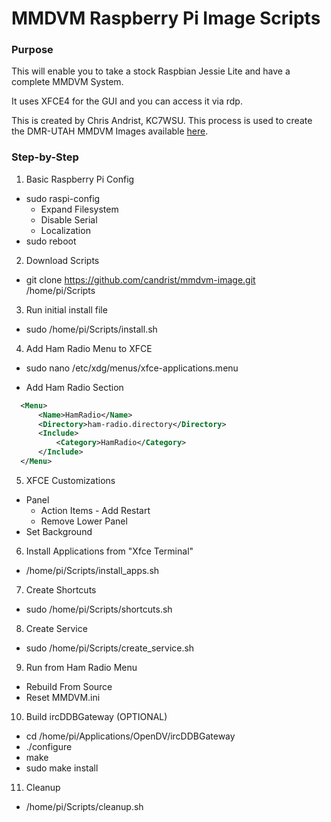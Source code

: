 # MMDVM Raspberry Pi Image Scripts

### Purpose
This will enable you to take a stock Raspbian Jessie Lite and have a complete MMDVM System.

It uses XFCE4 for the GUI and you can access it via rdp.

This is created by Chris Andrist, KC7WSU. This process is used to create the DMR-UTAH MMDVM Images available [here](http://www.dmr-utah.net/support/mmdvm/images/).

### Step-by-Step
1. Basic Raspberry Pi Config
  - sudo raspi-config
    - Expand Filesystem
    - Disable Serial
    - Localization
 - sudo reboot

2. Download Scripts
  - git clone https://github.com/candrist/mmdvm-image.git /home/pi/Scripts

3. Run initial install file
  - sudo /home/pi/Scripts/install.sh

4. Add Ham Radio Menu to XFCE

  - sudo nano /etc/xdg/menus/xfce-applications.menu

  - Add Ham Radio Section

  ```xml
    <Menu>
        <Name>HamRadio</Name>
        <Directory>ham-radio.directory</Directory>
        <Include>
            <Category>HamRadio</Category>
        </Include>
    </Menu>
  ```

5. XFCE Customizations
  - Panel
    - Action Items - Add Restart
    - Remove Lower Panel
  - Set Background

6. Install Applications from  "Xfce Terminal"
  - /home/pi/Scripts/install_apps.sh
  
7. Create Shortcuts
  - sudo /home/pi/Scripts/shortcuts.sh

8. Create Service
  - sudo /home/pi/Scripts/create_service.sh

9. Run from Ham Radio Menu
  - Rebuild From Source
  - Reset MMDVM.ini

10. Build ircDDBGateway (OPTIONAL)
  - cd /home/pi/Applications/OpenDV/ircDDBGateway
  - ./configure
  - make
  - sudo make install

11. Cleanup
  - /home/pi/Scripts/cleanup.sh
